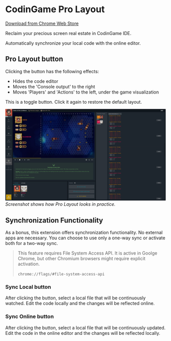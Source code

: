 # CodinGame Pro Layout

[Download from Chrome Web Store](https://chromewebstore.google.com/detail/fleeplnobejocpmlphmbhlnhnimoglpa)

Reclaim your precious screen real estate in CodinGame IDE.

Automatically synchronize your local code with the online editor.

## Pro Layout button

Clicking the button has the following effects:

* Hides the code editor
* Moves the 'Console output' to the right
* Moves 'Players' and 'Actions' to the left, under the game visualization

This is a toggle button. Click it again to restore the default layout.

![screenshot](images/screenshot.png)
*Screenshot shows how Pro Layout looks in practice.*

## Synchronization Functionality

As a bonus, this extension offers synchronization functionality. No external apps are necessary. You can choose to use only a one-way sync or activate both for a two-way sync.

> This feature requires File System Access API. It is active in Goolge Chrome, but other Chromium browsers might require explicit activation.
>
> `chrome://flags/#file-system-access-api`

### Sync Local button

After clicking the button, select a local file that will be continuously watched. Edit the code locally and the changes will be reflected online.

### Sync Online button

After clicking the button, select a local file that will be continuously updated. Edit the code in the online editor and the changes will be reflected locally.
